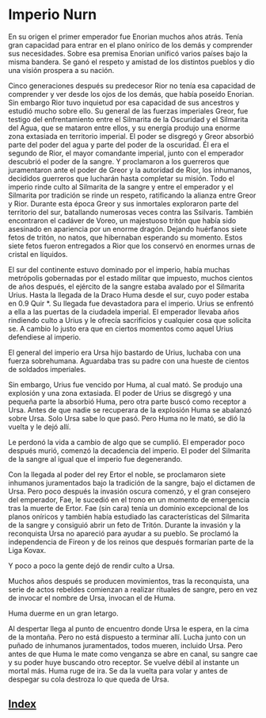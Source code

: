 # Imperio Nurn

En su origen el primer emperador fue Enorian muchos años atrás. Tenía gran capacidad para entrar en el plano onírico de los demás y comprender sus necesidades. Sobre esa premisa Enorian unificó varios países bajo la misma bandera. Se ganó el respeto y amistad de los distintos pueblos y dio una visión prospera a su nación.

Cinco generaciones después su predecesor Rior no tenía esa capacidad de comprender y ver desde los ojos de los demás, que había poseído Enorian. Sin embargo Rior tuvo inquietud por esa capacidad de sus ancestros y estudió mucho sobre ello. Su general de las fuerzas imperiales Greor, fue testigo del enfrentamiento entre el Silmarita de la Oscuridad y el Silmarita del Agua, que se mataron entre ellos, y su energía produjo una enorme zona extasiada en territorio imperial. El poder se disgregó y Greor absorbió parte del poder del agua y parte del poder de la oscuridad. Él era el segundo de Rior, el mayor comandante imperial, junto con el emperador descubrió el poder de la sangre. Y proclamaron a los guerreros que juramentaron ante el poder de Greor y la autoridad de Rior, los inhumanos, decididos guerreros que lucharán hasta completar su misión. Todo el imperio rinde culto al Silmarita de la sangre y entre el emperador y el Silmarita por tradición se rinde un respeto, ratificando la alianza entre Greor y Rior. Durante esta época Greor y sus inmortales exploraron parte del territorio del sur, batallando numerosas veces contra las Ssilvaris. También encontraron el cadáver de Voreo, un majestuoso tritón que había sido asesinado en apariencia por un enorme dragón. Dejando huérfanos siete fetos de tritón, no natos, que hibernaban esperando su momento. Estos siete fetos fueron entregados a Rior que los conservó en enormes urnas de cristal en líquidos.

El sur del continente estuvo dominado por el imperio, había muchas metrópolis gobernadas por el estado militar que impuesto, muchos cientos de años después, el ejército de la sangre estaba avalado por el Silmarita Urius. Hasta la llegada de la Draco Huma desde el sur, cuyo poder estaba en 0.9 Quir *. Su llegada fue devastadora para el imperio. Urius se enfrentó a ella a las puertas de la ciudadela imperial. El emperador llevaba años rindiendo culto a Urius y le ofrecía sacrificios y cualquier cosa que solicita se. A cambio lo justo era que en ciertos momentos como aquel Urius defendiese al imperio.

El general del imperio era Ursa hijo bastardo de Urius, luchaba con una fuerza sobrehumana. Aguardaba tras su padre con una hueste de cientos de soldados imperiales.

Sin embargo, Urius fue vencido por Huma, al cual mató. Se produjo una explosión y una zona extasiada. El poder de Urius se disgregó y una pequeña parte la absorbió Huma, pero otra parte buscó como receptor a Ursa. Antes de que nadie se recuperara de la explosión Huma se abalanzó sobre Ursa. Solo Ursa sabe lo que pasó. Pero Huma no le mató, se dió la vuelta y le dejó allí.

Le perdonó la vida a cambio de algo que se cumplió. El emperador poco después murió, comenzó la decadencia del imperio. El poder del Silmarita de la sangre al igual que el imperio fue degenerando.

Con la llegada al poder del rey Ertor el noble, se proclamaron siete inhumanos juramentados bajo la tradición de la sangre, bajo el dictamen de Ursa. Pero poco después la invasión oscura comenzó, y el gran consejero del emperador, Fae, le sucedió en el trono en un momento de emergencia tras la muerte de Ertor. Fae (sin cara) tenía un dominio excepcional de los planos oníricos y también había estudiado las características del Silmarita de la sangre y consiguió abrir un feto de Tritón. Durante la invasión y la reconquista Ursa no apareció para ayudar a su pueblo. Se proclamó la independencia de Fireon y de los reinos que después formarían parte de la Liga Kovax.

Y poco a poco la gente dejó de rendir culto a Ursa.

Muchos años después se producen movimientos, tras la reconquista, una serie de actos rebeldes comienzan a realizar rituales de sangre, pero en vez de invocar el nombre de Ursa, invocan el de Huma.

Huma duerme en un gran letargo.

Al despertar llega al punto de encuentro donde Ursa le espera, en la cima de la montaña. Pero no está dispuesto a terminar allí. Lucha junto con un puñado de inhumanos juramentados, todos mueren, incluido Ursa. Pero antes de que Huma le mate como venganza se abre en canal, su sangre cae y su poder huye buscando otro receptor. Se vuelve débil al instante un mortal más. Huma ruge de ira. Se da la vuelta para volar y antes de despegar su cola destroza lo que queda de Ursa.

## [Index](../index.md)